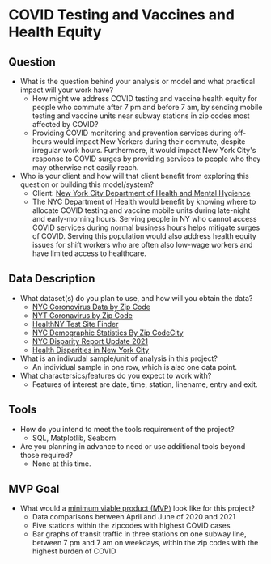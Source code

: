 # COVID Testing and Vaccines and Health Equity 

## Question
* What is the question behind your analysis or model and what practical impact will your work have?<br/>
    * How might we address COVID testing and vaccine health equity for people who commute after 7 pm and before 7 am, by sending mobile testing and vaccine units near subway stations in zip codes most affected by COVID?<br/>
    * Providing COVID monitoring and prevention services during off-hours would impact New Yorkers during their commute, despite irregular work hours. Furthermore, it would impact New York City's response to COVID surges by providing services to people who they may otherwise not easily reach.<br/> 
* Who is your client and how will that client benefit from exploring this question or building this model/system?<br/>
    * Client: [New York City Department of Health and Mental Hygience](https://www1.nyc.gov/site/doh/about/about-doh.page)<br/>
    * The NYC Department of Health would benefit by knowing where to allocate COVID testing and vaccine mobile units during late-night and early-morning hours. Serving people in NY who cannot access COVID services during normal business hours helps mitigate surges of COVID. Serving this population would also address health equity issues for shift workers who are often also low-wage workers and have limited access to healthcare.<br/>     
    
## Data Description
* What dataset(s) do you plan to use, and how will you obtain the data? <br/>
    * [NYC Coronovirus Data by Zip Code](https://github.com/nychealth/coronavirus-data/blob/master/totals/data-by-modzcta.csv)<br/>
    * [NYT Coronavirus by Zip Code](https://www.nytimes.com/interactive/2020/nyregion/new-york-city-coronavirus-cases.html)<br/>
    * [HealthNY Test Site Finder](https://coronavirus.health.ny.gov/find-test-site-near-you)<br/>
    * [NYC Demographic Statistics By Zip CodeCity](https://data.cityofnewyork.us/City-Government/Demographic-Statistics-By-Zip-Code/kku6-nxdu)<br/>
    * [NYC Disparity Report Update 2021](https://www1.nyc.gov/assets/cidi/downloads/pdfs/2021-disparity-report-update.pdf)<br/>
    * [Health Disparities in New York City](https://www.commonwealthfund.org/sites/default/files/documents/___media_files_publications_other_2004_jul_health_disparities_in_new_york_city_karpati_disparities_pdf.pdf)<br/>
* What is an indivudal sample/unit of analysis in this project?<br/>
    * An individual sample in one row, which is also one data point.<br/> 
* What charactersics/features do you expect to work with?<br/>
    * Features of interest are date, time, station, linename, entry and exit.<br/>

## Tools
* How do you intend to meet the tools requirement of the project?<br/>
    * SQL, Matplotlib, Seaborn <br/>
* Are you planning in advance to need or use additional tools beyond those required?<br/>
    * None at this time.<br/>

## MVP Goal
* What would a [minimum viable product (MVP)](https://app.thisismetis.com/courses/135/pages/minimum-viable-product-mvp-template) look like for this project?<br/>
    * Data comparisons between April and June of 2020 and 2021<br/> 
    * Five stations within the zipcodes with highest COVID cases<br/>
    * Bar graphs of transit traffic in three stations on one subway line, between 7 pm and 7 am on weekdays, within the zip codes with the highest burden of COVID<br/>
 

